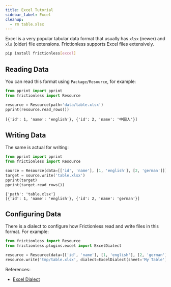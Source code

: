```yaml
---
title: Excel Tutorial
sidebar_label: Excel
cleanup:
  - rm table.xlsx
---
```


Excel is a very popular tabular data format that usually has `xlsx` (newer) and `xls` (older) file extensions. Frictionless supports Excel files extensively.

```bash title="CLI"
pip install frictionless[excel]
```

## Reading Data

You can read this format using `Package/Resource`, for example:

```python script title="python"
from pprint import pprint
from frictionless import Resource

resource = Resource(path='data/table.xlsx')
pprint(resource.read_rows())
```
```
[{'id': 1, 'name': 'english'}, {'id': 2, 'name': '中国人'}]
```

## Writing Data

The same is actual for writing:

```python script title="python"
from pprint import pprint
from frictionless import Resource

source = Resource(data=[['id', 'name'], [1, 'english'], [2, 'german']])
target = source.write('table.xlsx')
pprint(target)
pprint(target.read_rows())
```
```
{'path': 'table.xlsx'}
[{'id': 1, 'name': 'english'}, {'id': 2, 'name': 'german'}]
```

## Configuring Data

There is a dialect to configure how Frictionless read and write files in this format. For example:

```python title="Python"
from frictionless import Resource
from frictionless.plugins.excel import ExcelDialect

resource = Resource(data=[['id', 'name'], [1, 'english'], [2, 'german']])
resource.write('tmp/table.xlsx', dialect=ExcelDialect(sheet='My Table'))
```

References:
- [Excel Dialect](../../references/formats-reference.md#excel)
